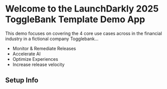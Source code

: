 # Welcome to the LaunchDarkly 2025 ToggleBank Template Demo App

This demo focuses on covering the 4 core use cases across in the financial industry in a fictional company Togglebank... 

- Monitor & Remediate Releases
- Accelerate AI
- Optimize Experiences
- Increase release velocity


## Setup Info
<!-- Please follow instructions provided in this [confluence document](https://launchdarkly.atlassian.net/wiki/spaces/REV/pages/2773942302/Demo+Instances+2024+-+Technical): -->
